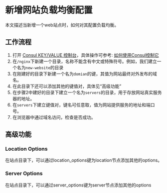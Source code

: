 # 新增网站负载均衡配置
本文描述当新增一个web站点时，如何对其配置负载均衡。

## 工作流程

1. 打开 [Consul KEY/VALUE 控制台](http://consul.ynu.eud.cn)，具体操作可参考: [如何使用Consul控制它]()
2. 在`/nginx`下新建一个目录，名称不能含有中文或特殊符号。例如，我们建立一个名为`new-website`的目录
3. 在刚建好的目录下新建一个名为`domian`的键，其值为网站最终对外发布的域名。
4. 在此目录下还可以添加其他的键值对，具体见“高级功能”
5. 在步骤2中建好的目录下建立一个名为`servers`的目录，用于存放网站真实服务器的地址。
6. 在`servers`下建立键值对，键名可任意取，值为网站提供服务的地址和端口号。
7. 在浏览器中通过域名访问，检查是否成功。

## 高级功能

### Location Options
在站点目录下，可以通过location_options键为location节点添加其他的options。

### Server Options
在站点目录下，可以通过server_options键为server节点添加其他的options
